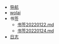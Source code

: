 <!-- _navbar.md -->

* [导航](https://gary8177.netlify.app/)
* [wolai](https://www.wolai.com/gary8177)
* 书签
  *   [书签20220122.md](书签\书签20220122.md) 
  *   [书签20220124.md](书签\书签20220124.md) 
*   [日志](日志.md) 

